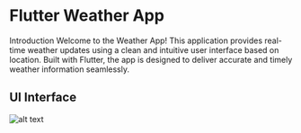 # Flutter Weather App

Introduction
Welcome to the Weather App! This application provides real-time weather updates using a clean and intuitive user interface based on location. Built with Flutter, the app is designed to deliver accurate and timely weather information seamlessly.


## UI Interface 

![alt text](https://github.com/KaiJing1998/WeatherApps/tree/main//assets/interface.png?raw=true)


